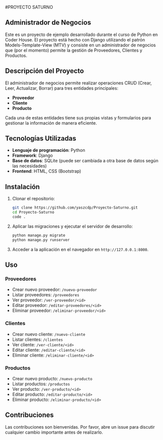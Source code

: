 #PROYECTO SATURNO

## Administrador de Negocios

Este es un proyecto de ejemplo desarrollado durante el curso de Python en Coder House. El proyecto está hecho con Django utilizando el patrón Models-Template-View (MTV) y consiste en un administrador de negocios que (por el momento) permite la gestión de Proveedores, Clientes y Productos.


## Descripción del Proyecto

El administrador de negocios permite realizar operaciones CRUD (Crear, Leer, Actualizar, Borrar) para tres entidades principales:
- **Proveedor**
- **Cliente**
- **Producto**

Cada una de estas entidades tiene sus propias vistas y formularios para gestionar la información de manera eficiente.


## Tecnologías Utilizadas

- **Lenguaje de programación**: Python
- **Framework**: Django
- **Base de datos**: SQLite (puede ser cambiada a otra base de datos según las necesidades)
- **Frontend**: HTML, CSS (Bootstrap)


## Instalación

1. Clonar el repositorio:
    ```bash
    git clone https://github.com/yaszcdp/Proyecto-Saturno.git
    cd Proyecto-Saturno
    code .
    ```

2. Aplicar las migraciones y ejecutar el servidor de desarrollo:
    ```bash
    python manage.py migrate
    python manage.py runserver
    ```

3. Acceder a la aplicación en el navegador en `http://127.0.0.1:8000`.
   

## Uso

### Proveedores

- Crear nuevo proveedor: `/nuevo-proveedor`
- Listar proveedores: `/proveedores`
- Ver proveedor: `/ver-proveedor/<id>`
- Editar proveedor: `/editar-proveedores/<id>`
- Eliminar proveedor: `/eliminar-proveedor/<id>`

### Clientes

- Crear nuevo cliente: `/nuevo-cliente`
- Listar clientes: `/clientes`
- Ver cliente: `/ver-cliente/<id>`
- Editar cliente: `/editar-cliente/<id>`
- Eliminar cliente: `/eliminar-cliente/<id>`

### Productos

- Crear nuevo producto: `/nuevo-producto`
- Listar productos: `/productos`
- Ver producto: `/ver-producto/<id>`
- Editar producto: `/editar-producto/<id>`
- Eliminar producto: `/eliminar-producto/<id>`

## Contribuciones

Las contribuciones son bienvenidas. Por favor, abre un issue para discutir cualquier cambio importante antes de realizarlo.

